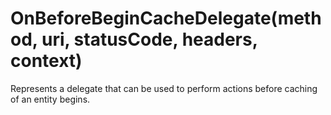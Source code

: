 # OnBeforeBeginCacheDelegate(method, uri, statusCode, headers, context)

Represents a delegate that can be used to perform actions before caching of an entity begins. 

